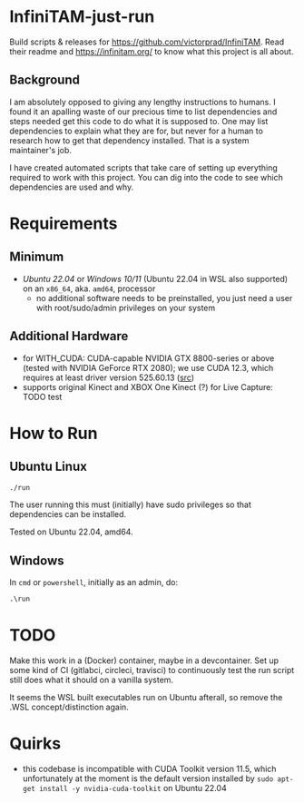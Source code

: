 # InfiniTAM-just-run
Build scripts & releases for https://github.com/victorprad/InfiniTAM. Read their readme and https://infinitam.org/ to know what this project is all about.


## Background
I am absolutely opposed to giving any lengthy instructions to humans.
I found it an apalling waste of our precious time to list dependencies and steps needed get this code to do what it is supposed to.
One may list dependencies to explain what they are for, but never for a human to research how to get that dependency installed.
That is a system maintainer's job.

I have created automated scripts that take care of setting up everything required to work with this project.
You can dig into the code to see which dependencies are used and why.

# Requirements
## Minimum
- *Ubuntu 22.04* or *Windows 10/11* (Ubuntu 22.04 in WSL also supported) on an `x86_64`, aka. `amd64`, processor
  - no additional software needs to be preinstalled, you just need a user with root/sudo/admin privileges on your system

## Additional Hardware
- for WITH_CUDA: CUDA-capable NVIDIA GTX 8800-series or above (tested with NVIDIA GeForce RTX 2080); we use CUDA 12.3, which requires at least driver version 525.60.13 ([src](https://docs.nvidia.com/cuda/cuda-toolkit-release-notes/index.html))
- supports original Kinect and XBOX One Kinect (?) for Live Capture: TODO test

# How to Run

## Ubuntu Linux
```bash
./run
```
The user running this must (initially) have sudo privileges so that dependencies can be installed.

Tested on Ubuntu 22.04, amd64.

## Windows
In `cmd` or `powershell`, initially as an admin, do:

```cmd
.\run
```

# TODO
Make this work in a (Docker) container, maybe in a devcontainer. Set up some kind of CI (gitlabci, circleci, travisci) to continuously test the run script still does what it should on a vanilla system.

It seems the WSL built executables run on Ubuntu afterall, so remove the .WSL concept/distinction again.

# Quirks
- this codebase is incompatible with CUDA Toolkit version 11.5, which unfortunately at the moment is the default version installed by `sudo apt-get install -y nvidia-cuda-toolkit` on Ubuntu 22.04
